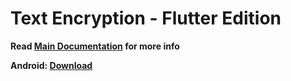 # Text Encryption - Flutter Edition

<b> Read [Main Documentation](https://github.com/ivin-titus/Text-Encryption/blob/master/README.md) for more info </b>

<b> Android: [Download](https://www.mediafire.com/file/npikkymx3hleurt/Text_Encryption.apk/file)</b>

